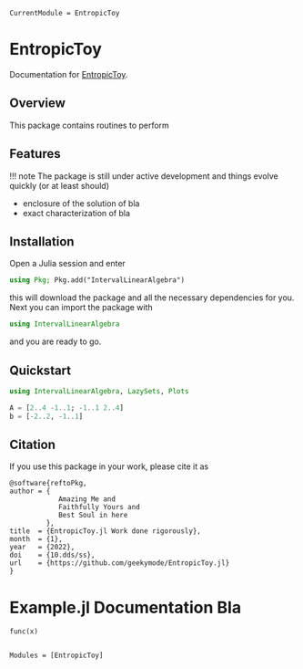 ```@meta
CurrentModule = EntropicToy
```

# EntropicToy

Documentation for [EntropicToy](https://github.com/geekymode/EntropicToy.jl).

## Overview

This package contains routines to perform

## Features

!!! note 
    The package is still under active development and things evolve quickly (or at least should)

- enclosure of the solution of bla
- exact characterization of bla

## Installation

Open a Julia session and enter

```julia
using Pkg; Pkg.add("IntervalLinearAlgebra")
```

this will download the package and all the necessary dependencies for you. Next you can import the package with

```julia
using IntervalLinearAlgebra
```

and you are ready to go.

## Quickstart

```julia
using IntervalLinearAlgebra, LazySets, Plots

A = [2..4 -1..1; -1..1 2..4]
b = [-2..2, -1..1]

```
## Citation

If you use this package in your work, please cite it as

```
@software{reftoPkg,
author = {
            Amazing Me and
            Faithfully Yours and
            Best Soul in here
         },
title  = {EntropicToy.jl Work done rigorously},
month  = {1},
year   = {2022},
doi    = {10.dds/ss},
url    = {https://github.com/geekymode/EntropicToy.jl}
}
```

# Example.jl Documentation Bla

```@docs
func(x)
```

```@index
```

```@autodocs
Modules = [EntropicToy]
```
